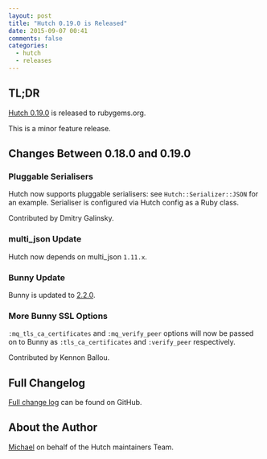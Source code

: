```yaml
---
layout: post
title: "Hutch 0.19.0 is Released"
date: 2015-09-07 00:41
comments: false
categories:
  - hutch
  - releases
---
```


## TL;DR

[Hutch 0.19.0](https://rubygems.org/gems/hutch/versions/0.19.0) is released to rubygems.org.

This is a minor feature release.


## Changes Between 0.18.0 and 0.19.0

### Pluggable Serialisers

Hutch now supports pluggable serialisers: see `Hutch::Serializer::JSON` for
an example. Serialiser is configured via Hutch config as a Ruby
class.

Contributed by Dmitry Galinsky.


### multi_json Update

Hutch now depends on multi_json `1.11.x`.

### Bunny Update

Bunny is updated to [2.2.0](http://blog.rubyrabbitmq.info/blog/2015/09/06/bunny-2-dot-2-0-is-released/).

### More Bunny SSL Options

`:mq_tls_ca_certificates` and `:mq_verify_peer` options will now be passed on to Bunny as `:tls_ca_certificates` and `:verify_peer` respectively.

Contributed by Kennon Ballou.



## Full Changelog

[Full change log](https://github.com/gocardless/hutch/blob/master/CHANGELOG.md) can be found on GitHub.



## About the Author

[Michael](http://twitter.com/michaelklishin) on behalf of the Hutch maintainers Team.

